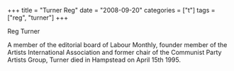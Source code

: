 +++
title = "Turner Reg"
date = "2008-09-20"
categories = ["t"]
tags = ["reg", "turner"]
+++

Reg Turner

A member of the editorial board of Labour Monthly, founder member of the Artists International Association and former chair of the Communist Party Artists Group, Turner died in Hampstead on April 15th 1995.
